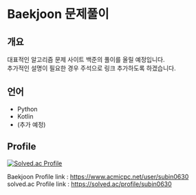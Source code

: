 # Baekjoon 문제풀이

## 개요
대표적인 알고리즘 문제 사이트 백준의 풀이를 올릴 예정입니다.   
추가적인 설명이 필요한 경우 주석으로 링크 추가하도록 하겠습니다.

## 언어
- Python
- Kotlin
- (추가 예정)

## Profile

[![Solved.ac Profile](http://mazassumnida.wtf/api/v2/generate_badge?boj=subin0630)](https://solved.ac/subin0630/)    

Baekjoon Profile link : https://www.acmicpc.net/user/subin0630   
solved.ac Profile link : https://solved.ac/profile/subin0630
